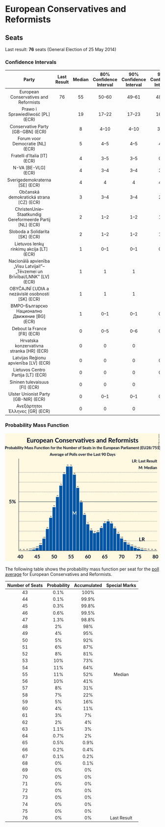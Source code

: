 # European Conservatives and Reformists

## Seats

Last result: **76** seats (General Election of 25 May 2014)

### Confidence Intervals

| Party | Last Result | Median | 80% Confidence Interval | 90% Confidence Interval | 95% Confidence Interval | 99% Confidence Interval |
|:-----:|:-----------:|:------:|:-----------------------:|:-----------------------:|:-----------------------:|:-----------------------:|
| European Conservatives and Reformists | 76 | 55 | 50–60 | 49–61 | 48–63 | 45–65 |
| Prawo i Sprawiedliwość [PL] (ECR) | | 19 | 17–22 | 17–23 | 16–23 | 16–23 |
| Conservative Party [GB-GBN] (ECR) | | 8 | 4–10 | 4–10 | 3–11 | 3–11 |
| Forum voor Democratie [NL] (ECR) | | 5 | 4–5 | 4–5 | 4–6 | 4–6 |
| Fratelli d’Italia [IT] (ECR) | | 4 | 3–5 | 3–5 | 0–5 | 0–6 |
| N-VA [BE-VLG] (ECR) | | 4 | 3–4 | 3–4 | 3–4 | 3–4 |
| Sverigedemokraterna [SE] (ECR) | | 4 | 4 | 4 | 4–5 | 4–5 |
| Občanská demokratická strana [CZ] (ECR) | | 3 | 3–4 | 3–4 | 2–5 | 2–5 |
| ChristenUnie–Staatkundig Gereformeerde Partij [NL] (ECR) | | 2 | 1–2 | 1–2 | 1–2 | 1–2 |
| Sloboda a Solidarita [SK] (ECR) | | 2 | 1–2 | 1–2 | 1–2 | 1–2 |
| Lietuvos lenkų rinkimų akcija [LT] (ECR) | | 1 | 0–1 | 0–1 | 0–1 | 0–1 |
| Nacionālā apvienība „Visu Latvijai!”–„Tēvzemei un Brīvībai/LNNK” [LV] (ECR) | | 1 | 1 | 1 | 1 | 1 |
| OBYČAJNÍ ĽUDIA a nezávislé osobnosti [SK] (ECR) | | 1 | 1 | 1 | 1 | 1–2 |
| ВМРО–Българско Национално Движение [BG] (ECR) | | 1 | 0–1 | 0–1 | 0–1 | 0–2 |
| Debout la France [FR] (ECR) | | 0 | 0–5 | 0–6 | 0–6 | 0–6 |
| Hrvatska konzervativna stranka [HR] (ECR) | | 0 | 0 | 0 | 0 | 0 |
| Latvijas Reģionu apvienība [LV] (ECR) | | 0 | 0 | 0 | 0–1 | 0–1 |
| Lietuvos Centro Partija [LT] (ECR) | | 0 | 0 | 0 | 0–1 | 0–1 |
| Sininen tulevaisuus [FI] (ECR) | | 0 | 0 | 0 | 0 | 0 |
| Ulster Unionist Party [GB-NIR] (ECR) | | 0 | 0–1 | 0–1 | 0–1 | 0–1 |
| Ανεξάρτητοι Έλληνες [GR] (ECR) | | 0 | 0 | 0 | 0 | 0 |

### Probability Mass Function

![Graph with seats probability mass function not yet produced](average-2019-05-21-seats-pmf-europeanconservativesandreformists.png "Seats Probability Mass Function")

The following table shows the probability mass function per seat for the [poll average](average-2019-05-21.html) for European Conservatives and Reformists.

| Number of Seats | Probability | Accumulated | Special Marks |
|:---------------:|:-----------:|:-----------:|:-------------:|
| 43 | 0.1% | 100% |  |
| 44 | 0.1% | 99.9% |  |
| 45 | 0.3% | 99.8% |  |
| 46 | 0.6% | 99.5% |  |
| 47 | 1.3% | 98.8% |  |
| 48 | 2% | 98% |  |
| 49 | 4% | 95% |  |
| 50 | 5% | 92% |  |
| 51 | 6% | 87% |  |
| 52 | 8% | 81% |  |
| 53 | 10% | 73% |  |
| 54 | 11% | 64% |  |
| 55 | 11% | 52% | Median |
| 56 | 10% | 41% |  |
| 57 | 8% | 31% |  |
| 58 | 7% | 22% |  |
| 59 | 5% | 16% |  |
| 60 | 4% | 11% |  |
| 61 | 3% | 7% |  |
| 62 | 2% | 4% |  |
| 63 | 1.1% | 3% |  |
| 64 | 0.7% | 2% |  |
| 65 | 0.5% | 0.9% |  |
| 66 | 0.2% | 0.4% |  |
| 67 | 0.1% | 0.2% |  |
| 68 | 0% | 0.1% |  |
| 69 | 0% | 0% |  |
| 70 | 0% | 0% |  |
| 71 | 0% | 0% |  |
| 72 | 0% | 0% |  |
| 73 | 0% | 0% |  |
| 74 | 0% | 0% |  |
| 75 | 0% | 0% |  |
| 76 | 0% | 0% | Last Result |



